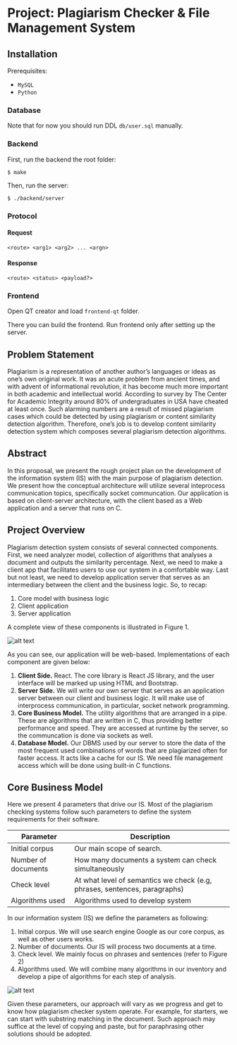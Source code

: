 # Project: Plagiarism Checker & File Management System

## Installation

Prerequisites:
- `MySQL`
- `Python`

### Database
Note that for now you should run DDL `db/user.sql` manually. 

### Backend
First, run the backend the root folder:

`$ make`

Then, run the server:

`$ ./backend/server`

### Protocol

#### Request
`<route> <arg1> <arg2> ... <argn>`

#### Response
`<route> <status> <payload?>`

### Frontend

Open QT creator and load `frontend-qt` folder.

There you can build the frontend. Run frontend only after setting up the server.

## Problem Statement
Plagiarism is a representation of another author’s languages or ideas as one’s own original work. It was an acute problem from ancient times, and with advent of informational revolution, it has become much more important in both academic and intellectual world. 
According to survey by The Center for Academic Integrity around 80% of undergraduates in USA have cheated at least once. Such alarming numbers are a result of missed plagiarism cases which could be detected by using plagiarism or content similarity detection algorithm.
Therefore, one’s job is to develop content similarity detection system which composes several plagiarism detection algorithms.

## Abstract
In this proposal, we present the rough project plan on the development of the information system (IS) with the main purpose of plagiarism detection. We present how the conceptual architecture will utilize several inteprocess communication topics, specifically socket communcation. Our application is based on client-server architecture, with the client based as a Web application and a server that runs on C. 

## Project Overview
Plagiarism detection system consists of several connected components. First, we need analyzer model, collection of algorithms that analyses a document and outputs the similarity percentage. Next, we need to make a client app that facilitates users to use our system in a comfortable way. Last but not least, we need to develop application server that serves as an intermediary between the client and the business logic. So, to recap:
1. Core model with business logic
2. Client application
3. Server application

A complete view of these components is illustrated in Figure 1.

![alt text](https://user-images.githubusercontent.com/26520665/145014825-5881b1d1-6477-4118-a82a-de2037867734.png)

As you can see, our application will be web-based. Implementations of each component are given below:
1. **Client Side.** React. The core library is React JS library, and the user interface will be marked up using HTML and Bootstrap.
2. **Server Side.**
We will write our own server that serves as an application server between our client and business logic. It will make use of interprocess communication, in particular, socket network programming.
3. **Core Business Model.** The utility algorithms that are arranged in a pipe. These are algorithms that are written in C, thus providing better performance and speed. They are accessed at runtime by the server, so the communcation is done via sockets as well.
4. **Database Model.** Our DBMS used by our server to store the data of the most frequent used combinations of words that are plagiarized often for faster access. It acts like a cache for our IS. We need file management access which will be done using built-in C functions.

## Core Business Model 
Here we present 4 parameters that drive our IS. Most of the plagiarism checking systems follow such parameters to define the system requirements for their software.

Parameter           |	Description
------------------- | --------------------------------------------------------------------------
Initial corpus      | Our main scope of search. 
Number of documents | How many documents a system can check simultaneously
Check level         | At what level of semantics we check (e.g, phrases, sentences, paragraphs)
Algorithms used     | Algorithms used to develop system

In our information system (IS) we define the parameters as following:
1. Initial corpus. We will use search engine Google as our core corpus, as well as other users works.
2. Number of documents. Our IS will process two documents at a time.
3. Check level. We mainly focus on phrases and sentences (refer to Figure 2)
4. Algorithms used. We will combine many algorithms in our inventory and develop a pipe of algorithms for each step of analysis.

![alt text](https://user-images.githubusercontent.com/26520665/145015930-d20efcd9-cfeb-46d0-be0b-0907e38e9acc.png)

Given these parameters, our approach will vary as we progress and get to know how plagiarism checker system operate. For example, for starters, we can start with substring matching in the document. Such approach may suffice at the level of copying and paste, but for paraphrasing other solutions should be adopted.
